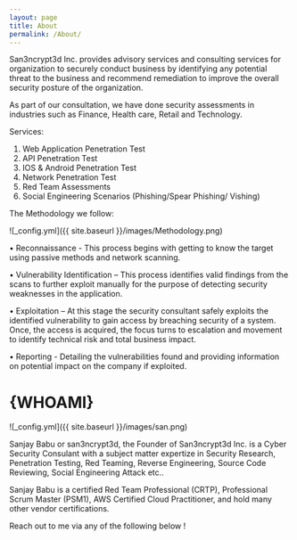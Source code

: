 ```yaml
---
layout: page
title: About
permalink: /About/
---
```



San3ncrypt3d Inc. provides advisory services and consulting services for organization to securely conduct business by identifying any potential threat to the business and recommend remediation to improve the overall security posture of the organization.  

As part of our consultation, we have done security assessments in industries such as Finance, Health care, Retail and Technology.

Services: 

1) Web Application Penetration Test
2) API Penetration Test
3) IOS & Android Penetration Test
4) Network Penetration Test
5) Red Team Assessments
6) Social Engineering Scenarios (Phishing/Spear Phishing/ Vishing)

The Methodology we follow:

![_config.yml]({{ site.baseurl }}/images/Methodology.png)

•	Reconnaissance - This process begins with getting to know the target using passive methods and network scanning.

•	Vulnerability Identification – This process identifies valid findings from the scans to further exploit manually for the purpose of detecting security weaknesses   in the application.

•	Exploitation – At this stage the security consultant safely exploits the identified vulnerability to gain access by breaching security of a system. Once, the       access is acquired, the focus turns to escalation and movement to identify technical risk and total business impact.

•	Reporting - Detailing the vulnerabilities found and providing information on potential impact on the company if exploited.



# {WHOAMI}

![_config.yml]({{ site.baseurl }}/images/san.png)



Sanjay Babu or san3ncrypt3d, the Founder of San3ncrypt3d Inc. is a Cyber Security Consulant with a subject matter expertize in Security Research, Penetration Testing, Red Teaming, Reverse Engineering, Source Code Reviewing, Social Engineering Attack etc..

Sanjay Babu is a certified Red Team Professional (CRTP), Professional Scrum Master (PSM1), AWS Certified Cloud Practitioner, and hold many other vendor certifications.




Reach out to me via any of the following below !
